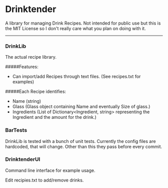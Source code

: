 Drinktender
==========

A library for managing Drink Recipes. Not intended for public use but this is the MIT License so I don't really care what you plan on doing with it.

* * *

### DrinkLib
The actual recipe library.

#####Features:
+ Can import/add Recipes through text files. (See recipes.txt for examples)

#####Each Recipe identifies:
+ Name			(string)
+ Glass			(Glass object containing Name and eventually Size of glass.)
+ Ingredients	(List of Dictionary<Ingredient, string> representing the Ingredient and the amount for the drink.)

### BarTests
DrinkLib is tested with a bunch of unit tests. Currently the config files are hardcoded, that will change.
Other than this they pass before every commit.

### DrinktenderUI
Command line interface for example usage.

Edit recipies.txt to add/remove drinks.